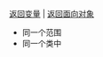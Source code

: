 <meta name="viewport" content="width=device-width, initial-scale=1.0, viewport-fit=cover">

[返回变量](变量.md#变量的注意事项) | [返回面向对象](面向对象编程.md)

- 同一个范围 
- 同一个类中